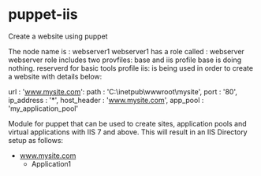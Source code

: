 # puppet-iis
Create a website using puppet

The node name is : webserver1
webserver1 has a role called : webserver
webserver role includes two provfiles: base and iis
profile base is doing nothing. reserverd for basic tools
profile iis: is being used in order to create a website with details below: 

url			: 'www.mysite.com':
path 		: 'C:\inetpub\wwwroot\mysite',
port   		: '80',
ip_address 	: '*',
host_header : 'www.mysite.com',
app_pool    : 'my_application_pool'

Module for puppet that can be used to create sites, application pools and virtual applications with IIS 7 and above.
This will result in an IIS Directory setup as follows:

* www.mysite.com
  * Application1